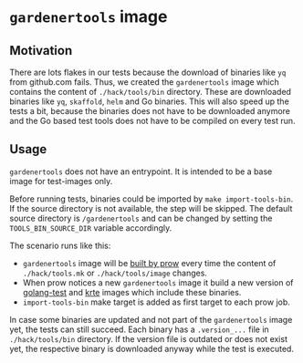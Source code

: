 # `gardenertools` image

## Motivation

There are lots flakes in our tests because the download of binaries like `yq` from github.com fails. Thus, we created the `gardenertools` image which contains the content of `./hack/tools/bin` directory. These are downloaded binaries like `yq`, `skaffold`, `helm` and Go binaries. This will also speed up the tests a bit, because the binaries does not have to be downloaded anymore and the Go based test tools does not have to be compiled on every test run.

## Usage

`gardenertools` does not have an entrypoint. It is intended to be a base image for test-images only.

Before running tests, binaries could be imported by `make import-tools-bin`. If the source directory is not available, the step will be skipped. The default source directory is `/gardenertools` and can be changed by setting the `TOOLS_BIN_SOURCE_DIR` variable accordingly. 

The scenario runs like this:
- `gardenertools` image will be [built by prow](https://github.com/gardener/ci-infra/blob/bdf1542fb74296b005a69b395779bb89dbdbe703/config/jobs/gardener/gardener-build-dev-images.yaml#L56-L100) every time the content of `./hack/tools.mk` or `./hack/tools/image` changes.
- When prow notices a new `gardenertools` image it build a new version of [golang-test](https://github.com/gardener/ci-infra/tree/master/images/golang-test) and [krte](https://github.com/gardener/ci-infra/tree/master/images/krte) images which include these binaries.
- `import-tools-bin` make target is added as first target to each prow job.

In case some binaries are updated and not part of the `gardenertools` image yet, the tests can still succeed. Each binary has a `.version_...` file in `./hack/tools/bin` directory. If the version file is outdated or does not exist yet, the respective binary is downloaded anyway while the test is executed.
